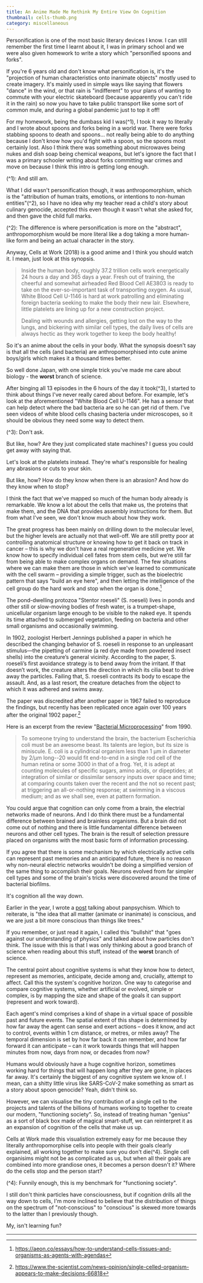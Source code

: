 ```yaml
---
title: An Anime Made Me Rethink My Entire View On Cognition
thumbnail: cells-thumb.png
category: miscellaneous
---
```


Personification is one of the most basic literary devices I know. I can still remember the first time I learnt about it, I was in primary school and we were also given homework to write a story which "personified spoons and forks".

If you're 6 years old and don't know what personification is, it's the "projection of human characteristics onto inanimate objects" mostly used to create imagery. It's mainly used in simple ways like saying that flowers "dance" in the wind, or that rain is "indifferent" to your plans of wanting to commute with your electric skateboard (because apparently you can't ride it in the rain) so now you have to take public transport like some sort of common mule, and during a global pandemic just to top it off!

For my homework, being the dumbass kid I was(^1), I took it way to literally and I wrote about spoons and forks being in a world war. There were forks stabbing spoons to death and spoons... not really being able to do anything because I don't know how you'd fight with a spoon, so the spoons most certainly lost. Also I think there was something about microwaves being nukes and dish soap being chemical weapons, but let's ignore the fact that I was a primary schooler writing about forks committing war crimes and move on because I think this intro is getting long enough.

(^1): And still am.

What I did wasn't personification though, it was anthropomorphism, which is the "attribution of human traits, emotions, or intentions to non-human entities"(^2), so I have no idea why my teacher read a child's story about culinary genocide, accepted this even though it wasn't what she asked for, and then gave the child full marks.

(^2): The difference is where personification is more on the "abstract", anthropomorphism would be more literal like a dog taking a more human-like form and being an actual character in the story.

Anyway, Cells at Work (2018) is a good anime and I think you should watch it. I mean, just look at this synopsis.

> Inside the human body, roughly 37.2 trillion cells work energetically 24 hours a day and 365 days a year. Fresh out of training, the cheerful and somewhat airheaded Red Blood Cell AE3803 is ready to take on the ever-so-important task of transporting oxygen. As usual, White Blood Cell U-1146 is hard at work patrolling and eliminating foreign bacteria seeking to make the body their new lair. Elsewhere, little platelets are lining up for a new construction project.
>
> Dealing with wounds and allergies, getting lost on the way to the lungs, and bickering with similar cell types, the daily lives of cells are always hectic as they work together to keep the body healthy!

So it's an anime about the cells in your body. What the synopsis doesn't say is that all the cells (and bacteria) are anthropomorphised into cute anime boys/girls which makes it a thousand times better.

So well done Japan, with one simple trick you've made me care about biology - the **worst** branch of science.

After binging all 13 episodes in the 6 hours of the day it took(^3), I started to think about things I've never really cared about before. For example, let's look at the aforementioned "White Blood Cell U-1146". He has a sensor that can help detect where the bad bacteria are so he can get rid of them. I've seen videos of white blood cells chasing bacteria under microscopes, so it should be obvious they need some way to detect them.

(^3): Don't ask.

But like, how? Are they just complicated state machines? I guess you could get away with saying that.

Let's look at the platelets instead. They're what's responsible for healing any abrasions or cuts to your skin.

But like, how? How do they know when there is an abrasion? And how do they know when to stop?

I think the fact that we've mapped so much of the human body already is remarkable. We know a lot about the cells that make us, the proteins that make them, and the DNA that provides assembly instructions for them. But from what I've seen, we don't know much about how they work.

The great progress has been mainly on drilling down to the molecular level, but the higher levels are actually not that well-off. We are still pretty poor at controlling anatomical structure or knowing how to get it back on track in cancer – this is why we don't have a real regenerative medicine yet. We know how to specify individual cell fates from stem cells, but we’re still far from being able to make complex organs on demand. The few situations where we can make them are those in which we've learned to communicate with the cell swarm – providing a simple trigger, such as the bioelectric pattern that says "build an eye here", and then letting the intelligence of the cell group do the hard work and stop when the organ is done.[^1]

The pond-dwelling protozoa "Stentor roeseli" (S. roeseli) lives in ponds and other still or slow-moving bodies of fresh water, is a trumpet-shape, unicellular organism large enough to be visible to the naked eye. It spends its time attached to submerged vegetation, feeding on bacteria and other small organisms and occasionally swimming.

In 1902, zoologist Herbert Jennings published a paper in which he described the changing behavior of S. roeseli in response to an unpleasant stimulus—the pipetting of carmine (a red dye made from powdered insect shells) into the creature’s general vicinity. According to the paper, S. roeseli’s first avoidance strategy is to bend away from the irritant. If that doesn’t work, the creature alters the direction in which its cilia beat to drive away the particles. Failing that, S. roeseli contracts its body to escape the assault. And, as a last resort, the creature detaches from the object to which it was adhered and swims away.

The paper was discredited after another paper in 1967 failed to reproduce the findings, but recently has been replicated once again over 100 years after the original 1902 paper.[^2]

Here is an excerpt from the review "[Bacterial Microprocessing](http://symposium.cshlp.org/content/55/539.short)" from 1990.

> To someone trying to understand the brain, the bacterium Escherichia coli must be an awesome beast. Its talents are legion, but its size is miniscule. E. coli is a cylindrical organism less than 1 μm in diameter by 2/μm long--20 would fit end-to-end in a single rod cell of the human retina or some 3000 in that of a frog. Yet, it is adept at counting molecules of specific sugars, amino acids, or dipeptides; at integration of similar or dissimilar sensory inputs over space and time; at comparing counts taken over the recent and the not so recent past; at triggering an all-or-nothing response; at swimming in a viscous medium; and as we shall see, even at pattern formation.

You could argue that cognition can only come from a brain, the electrial networks made of neurons. And I do think there must be a fundamental difference between brained and brainless organisms. But a brain did not come out of nothing and there is little fundamental difference between neurons and other cell types. The brain is the result of selection pressure placed on organisms with the most basic form of information processing.

If you agree that there is some mechanism by which electrically active cells can represent past memories and an anticipated future, there is no reason why non-neural electric networks wouldn't be doing a simplified version of the same thing to accomplish their goals. Neurons evolved from far simpler cell types and some of the brain's tricks were discovered around the time of bacterial biofilms.

It's cognition all the way down.

Earlier in the year, I wrote a [post](/post/chatbot_panpsychism) talking about panpsychism. Which to reiterate, is "the idea that all matter (animate or inanimate) is conscious, and we are just a bit more conscious than things like trees."

If you remember, or just read it again, I called this "bullshit" that "goes against our understanding of physics" and talked about how particles don't think. The issue with this is that I was only thinking about a good branch of science when reading about this stuff, instead of the **worst** branch of science.

The central point about cognitive systems is what they know how to detect, represent as memories, anticipate, decide among and, crucially, attempt to affect. Call this the system's cognitive horizon. One way to categorise and compare cognitive systems, whether artificial or evolved, simple or complex, is by mapping the size and shape of the goals it can support (represent and work toward).

Each agent's mind comprises a kind of shape in a virtual space of possible past and future events. The spatial extent of this shape is determined by how far away the agent can sense and exert actions – does it know, and act to control, events within 1 cm distance, or metres, or miles away? The temporal dimension is set by how far back it can remember, and how far forward it can anticipate – can it work towards things that will happen minutes from now, days from now, or decades from now?

Humans would obviously have a huge cognitive horizon, sometimes working hard for things that will happen long after they are gone, in places far away. It's certainly the biggest of any cognitive system we know of. I mean, can a shitty little virus like SARS-CoV-2 make something as smart as a story about spoon genocide? Yeah, didn't think so.

However, we can visualise the tiny contribution of a single cell to the projects and talents of the billions of humans working to together to create our modern, "functioning society". So, instead of treating human "genius" as a sort of black box made of magical smart-stuff, we can reinterpret it as an expansion of cognition of the cells that make us up.

Cells at Work made this visualistion extremely easy for me because they literally anthropomorphise cells into people with their goals clearly explained, all working together to make sure you don't die(^4). Single cell organisims might not be as complicated as us, but when all their goals are combined into more grandiose ones, it becomes a person doesn't it? Where do the cells stop and the person start?

(^4): Funnily enough, this is my benchmark for "functioning society".

I still don't think particles have consciousness, but if cognition drills all the way down to cells, I'm more inclined to believe that the distribution of things on the spectrum of "not-conscious" to "conscious" is skewed more towards to the latter than I previously though.

My, isn't learning fun?

---

[^1]: https://aeon.co/essays/how-to-understand-cells-tissues-and-organisms-as-agents-with-agendas

[^2]: https://www.the-scientist.com/news-opinion/single-celled-organism-appears-to-make-decisions-66818
